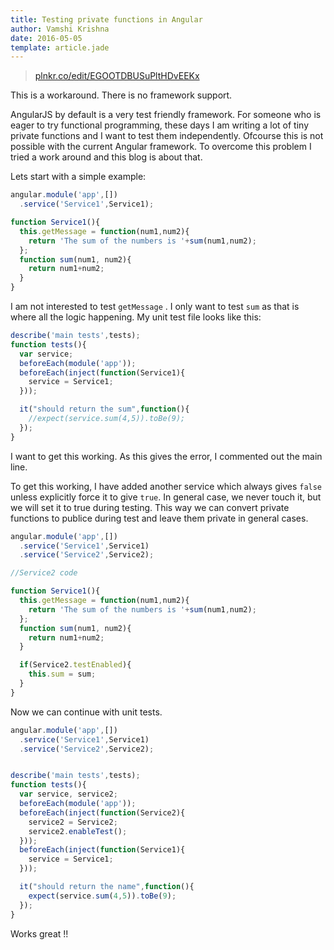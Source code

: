 ```yaml
---
title: Testing private functions in Angular
author: Vamshi Krishna
date: 2016-05-05
template: article.jade
---
```

>[plnkr.co/edit/EGOOTDBUSuPltHDvEEKx](https://plnkr.co/edit/EGOOTDBUSuPltHDvEEKx?p=preview)

This is a workaround. There is no framework support.

AngularJS by default is a very test friendly framework. For someone who is eager to try functional programming, these days I am writing a lot of tiny private functions and I want to test them independently. Ofcourse this is not possible with the current Angular framework. To overcome this problem I tried a work around and this blog is about that.

Lets start with a simple example:

```js
angular.module('app',[])
  .service('Service1',Service1);

function Service1(){
  this.getMessage = function(num1,num2){
    return 'The sum of the numbers is '+sum(num1,num2);
  };
  function sum(num1, num2){
    return num1+num2;
  }
}
```

I am not interested to test `getMessage` . I only want to test `sum` as that is where all the logic happening. My unit test file looks like this:

```js
describe('main tests',tests);
function tests(){
  var service;
  beforeEach(module('app'));
  beforeEach(inject(function(Service1){
    service = Service1;
  }));

  it("should return the sum",function(){
    //expect(service.sum(4,5)).toBe(9);
  });
}
```

I want to get this working. As this gives the error, I commented out the main line.

To get this working, I have added another service which always gives `false` unless explicitly force it to give `true`. In general case, we never touch it, but we will set it to true during testing. This way we can convert private functions to publice during test and leave them private in general cases.

```js
angular.module('app',[])
  .service('Service1',Service1)
  .service('Service2',Service2);

//Service2 code

function Service1(){
  this.getMessage = function(num1,num2){
    return 'The sum of the numbers is '+sum(num1,num2);
  };
  function sum(num1, num2){
    return num1+num2;
  }

  if(Service2.testEnabled){
    this.sum = sum;
  }
}
```

Now we can continue with unit tests.

```js
angular.module('app',[])
  .service('Service1',Service1)
  .service('Service2',Service2);


describe('main tests',tests);
function tests(){
  var service, service2;
  beforeEach(module('app'));
  beforeEach(inject(function(Service2){
    service2 = Service2;
    service2.enableTest();
  }));
  beforeEach(inject(function(Service1){
    service = Service1;
  }));

  it("should return the name",function(){
    expect(service.sum(4,5)).toBe(9);
  });
}
```

Works great !!
